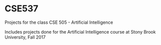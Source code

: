 # CSE537
Projects for the class CSE 505 - Artificial Intelligence

Includes projects done for the Artificial Intelligence course at Stony Brook University, Fall 2017
